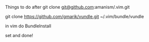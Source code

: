 Things to do after git clone git@github.com:amanism/.vim.git

git clone https://github.com/gmarik/vundle.git ~/.vim/bundle/vundle

in vim do  BundleInstall

set and done!
